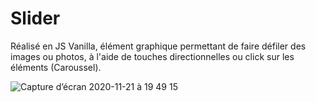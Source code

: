 # Slider
Réalisé en JS Vanilla, élément graphique permettant de faire défiler des images ou photos, à l'aide de touches directionnelles ou click sur les éléments (Caroussel).


![Capture d’écran 2020-11-21 à 19 49 15](https://user-images.githubusercontent.com/50487998/99885316-3be95100-2c34-11eb-8a39-f352e7c14de9.png)
